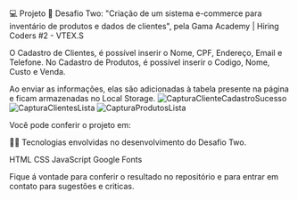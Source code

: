 💻 Projeto 🛒
Desafio Two: "Criação de um sistema e-commerce para inventário de produtos e dados de clientes", pela Gama Academy | Hiring Coders #2 - VTEX.S

  O Cadastro de Clientes, é possível inserir o Nome, CPF, Endereço, Email e Telefone. No Cadastro de Produtos, é possível inserir o Codigo, Nome, Custo e Venda.

Ao enviar as informações, elas são adicionadas à tabela presente na página e ficam armazenadas no Local Storage.
![CapturaClienteCadastroSucesso](https://user-images.githubusercontent.com/86750844/126855284-b0e30c7f-93dd-43fb-9269-7d2c01e71a26.PNG)
![CapturaClientesLista](https://user-images.githubusercontent.com/86750844/126855289-0e605562-c366-479e-83b7-51e57710bc31.PNG)
![CapturaProdutosLista](https://user-images.githubusercontent.com/86750844/126855295-40e8171f-d0a2-4f0f-8da9-659af9d4da49.PNG)


Você pode conferir o projeto em: 

👩‍💻 Tecnologias envolvidas no desenvolvimento do Desafio Two.

HTML
CSS
JavaScript
Google Fonts

Fique á vontade para conferir o resultado no repositório e para entrar em contato para sugestões e criticas.

